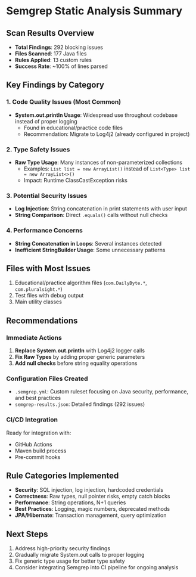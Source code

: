 # Semgrep Static Analysis Summary

## Scan Results Overview
- **Total Findings**: 292 blocking issues
- **Files Scanned**: 177 Java files  
- **Rules Applied**: 13 custom rules
- **Success Rate**: ~100% of lines parsed

## Key Findings by Category

### 1. Code Quality Issues (Most Common)
- **System.out.println Usage**: Widespread use throughout codebase instead of proper logging
  - Found in educational/practice code files
  - Recommendation: Migrate to Log4j2 (already configured in project)

### 2. Type Safety Issues  
- **Raw Type Usage**: Many instances of non-parameterized collections
  - Examples: `List list = new ArrayList()` instead of `List<Type> list = new ArrayList<>()`
  - Impact: Runtime ClassCastException risks

### 3. Potential Security Issues
- **Log Injection**: String concatenation in print statements with user input
- **String Comparison**: Direct `.equals()` calls without null checks

### 4. Performance Concerns
- **String Concatenation in Loops**: Several instances detected
- **Inefficient StringBuilder Usage**: Some unnecessary patterns

## Files with Most Issues
1. Educational/practice algorithm files (`com.DailyByte.*`, `com.pluralsight.*`)
2. Test files with debug output
3. Main utility classes

## Recommendations

### Immediate Actions
1. **Replace System.out.println** with Log4j2 logger calls
2. **Fix Raw Types** by adding proper generic parameters
3. **Add null checks** before string equality operations

### Configuration Files Created
- `.semgrep.yml`: Custom ruleset focusing on Java security, performance, and best practices
- `semgrep-results.json`: Detailed findings (292 issues)

### CI/CD Integration
Ready for integration with:
- GitHub Actions
- Maven build process
- Pre-commit hooks

## Rule Categories Implemented
- **Security**: SQL injection, log injection, hardcoded credentials
- **Correctness**: Raw types, null pointer risks, empty catch blocks  
- **Performance**: String operations, N+1 queries
- **Best Practices**: Logging, magic numbers, deprecated methods
- **JPA/Hibernate**: Transaction management, query optimization

## Next Steps
1. Address high-priority security findings
2. Gradually migrate System.out calls to proper logging
3. Fix generic type usage for better type safety
4. Consider integrating Semgrep into CI pipeline for ongoing analysis